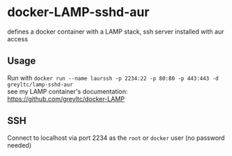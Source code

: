 # docker-LAMP-sshd-aur
defines a docker container with a LAMP stack, ssh server installed with aur access

## Usage
Run with `docker run --name laurssh -p 2234:22 -p 80:80 -p 443:443 -d greyltc/lamp-sshd-aur`  
see my LAMP container's documentation: https://github.com/greyltc/docker-LAMP

## SSH
Connect to localhost via port 2234 as the `root` or `docker` user (no password needed)
